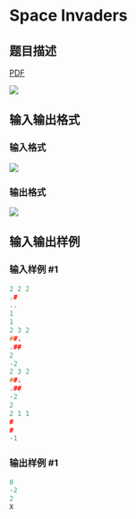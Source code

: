 # Space Invaders

## 题目描述

[problemUrl]: https://uva.onlinejudge.org/index.php?option=com_onlinejudge&Itemid=8&category=823&page=show_problem&problem=4654

[PDF](https://uva.onlinejudge.org/external/127/p12789.pdf)

![](https://cdn.luogu.com.cn/upload/vjudge_pic/UVA12789/841081b6fbc04252a84b2fe942095e817c90d98f.png)

## 输入输出格式

### 输入格式

![](https://cdn.luogu.com.cn/upload/vjudge_pic/UVA12789/7ac6b8b68882dd6260b1eca540fe57524d8802bf.png)

### 输出格式

![](https://cdn.luogu.com.cn/upload/vjudge_pic/UVA12789/f1a74d13a6347c276ef7369f523e1ce616a5ba02.png)

## 输入输出样例

### 输入样例 #1

```cpp
2 2 2
.#
..
1
1
2 3 2
##.
.##
2
-2
2 3 2
##.
.##
-2
2
2 1 1
#
#
-1
```


### 输出样例 #1

```cpp
0
-2
2
X
```


